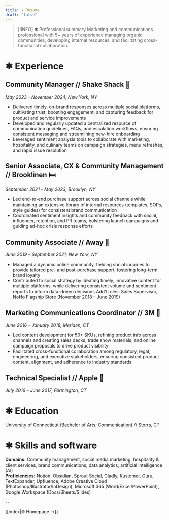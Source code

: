 ```yaml
---
title: ✦ Resume
draft: "false"
---
```

> [!INFO] ✱ Professional summary
> Marketing and communications professional with 5+ years of experience managing organic communities, developing internal resources, and facilitating cross-functional collaboration.

# **✱ Experience**
## **Community Manager // Shake Shack 🍔**
*May 2023 – November 2024; New York, NY*
- Delivered timely, on-brand responses across multiple social platforms, cultivating trust, boosting engagement, and capturing feedback for product and service improvements
- Developed and regularly updated a centralized resource of communication guidelines, FAQs, and escalation workflows, ensuring consistent messaging and streamlining new-hire onboarding
- Leveraged sentiment analysis tools to collaborate with marketing, hospitality, and culinary teams on campaign strategies, menu refreshes, and rapid issue resolution

## **Senior Associate, CX & Community Management // Brooklinen 🛏️**
*September 2021 – May 2023; Brooklyn, NY*
- Led end-to-end purchase support across social channels while maintaining an extensive library of internal resources (templates, SOPs, style guides) for consistent brand communication
- Coordinated sentiment insights and community feedback with social, influencer, retention, and PR teams, bolstering launch campaigns and guiding ad-hoc crisis response efforts

## **Community Associate // Away 🧳**
*June 2019 – September 2021; New York, NY*
- Managed a dynamic online community, fielding social inquiries to provide tailored pre- and post-purchase support, fostering long-term brand loyalty
- Contributed to social strategy by ideating timely, innovative content for multiple platforms, while delivering consistent volume and sentiment reports to inform data-driven decisions
Add'l roles: Sales Supervisor, NoHo Flagship Store (November 2018 – June 2019)

## **Marketing Communications Coordinator // 3M 🔬**
*June 2016 – January 2018; Meriden, CT*
- Led content development for 50+ SKUs, refining product info across channels and creating sales decks, trade show materials, and online campaign proposals to drive product visibility
- Facilitated cross-functional collaboration among regulatory, legal, engineering, and executive stakeholders, ensuring consistent product content, alignment, and adherence to industry standards

## **Technical Specialist // Apple 🍎**
*July 2016 – June 2017; Farmington, CT*

# **✱ Education**  
University of Connecticut (Bachelor of Arts; Communication) // Storrs, CT  
  
# **✱ Skills and software**  
**Domains:** Community management, social media marketing, hospitality & client services, brand communications, data analytics, artificial intelligence (AI)  
**Proficiencies:** Notion, Obsidian, Sprout Social, Gladly, Kustomer, Guru, TextExpander, Upfluence, Adobe Creative Cloud (Photoshop/Illustrator/InDesign), Microsoft 365 (Word/Excel/PowerPoint), Google Workspace (Docs/Sheets/Slides)

--

[[index|🌐 Homepage →]]